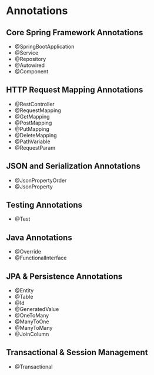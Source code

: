 # Annotations
## Core Spring Framework Annotations
- @SpringBootApplication
- @Service
- @Repository
- @Autowired
- @Component


## HTTP Request Mapping Annotations
- @RestController
- @RequestMapping
- @GetMapping
- @PostMapping
- @PutMapping
- @DeleteMapping
- @PathVariable
- @RequestParam


## JSON and Serialization Annotations
- @JsonPropertyOrder
- @JsonProperty


## Testing Annotations
- @Test

## Java Annotations
- @Override
- @FunctionalInterface


## JPA & Persistence Annotations
- @Entity
- @Table
- @Id
- @GeneratedValue
- @OneToMany
- @ManyToOne
- @ManyToMany
- @JoinColumn

## Transactional & Session Management
- @Transactional